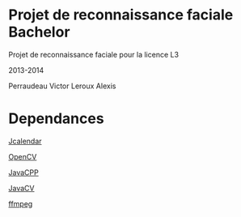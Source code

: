 Projet de reconnaissance faciale Bachelor
============================

Projet de reconnaissance faciale pour la licence L3

2013-2014

Perraudeau Victor
Leroux Alexis


Dependances
============================


[Jcalendar](http://www.toedter.com/download/jcalendar-1.4.zip)


[OpenCV](http://downloads.sourceforge.net/project/opencvlibrary/opencv-win/2.4.8/opencv-2.4.8.exe?r=http%3A%2F%2Fopencv.org%2Fdownloads.html&ts=1406709195&use_mirror=skylink)

[JavaCPP](http://search.maven.org/remotecontent?filepath=org/bytedeco/javacpp/0.9/javacpp-0.9-bin.zip)


[JavaCV](http://search.maven.org/remotecontent?filepath=org/bytedeco/javacv/0.9/javacv-0.9-bin.zip)

[ffmpeg](http://ffmpeg.org/releases/ffmpeg-2.3.tar.bz2)
